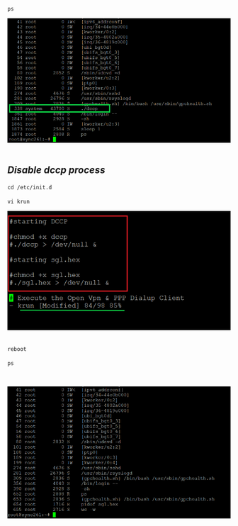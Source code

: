 ```
ps
```
<img src="https://github.com/Godson-Thomas/dccp/blob/master/d1.png" width="700">  <br><br>





## _Disable dccp process_



```
cd /etc/init.d

vi krun
```

<img src="https://github.com/Godson-Thomas/dccp/blob/master/d2.png" width="700">  <br><br>

```
reboot

ps
```

<br>

<img src="https://github.com/Godson-Thomas/dccp/blob/master/d3.PNG" width="700">  <br><br>